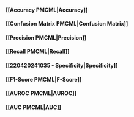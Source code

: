 #### [[Accuracy PMCML|Accuracy]]
#### [[Confusion Matrix PMCML|Confusion Matrix]]
#### [[Precision PMCML|Precision]]
#### [[Recall PMCML|Recall]]
#### [[220420241035 - Specificity|Specificity]] 
#### [[F1-Score PMCML|F-Score]]
#### [[AUROC PMCML|AUROC]]
#### [[AUC PMCML|AUC]]